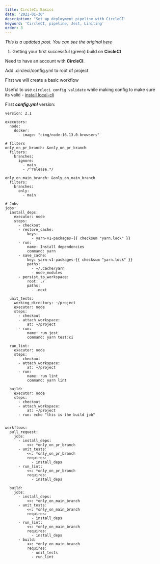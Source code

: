 ```yaml
---
title: CircleCi Basics
date: '2021-01-30'
description: 'Set up deployment pipeline with CircleCI'
keyword: 'CircleCI, pipeline, Jest, Liniting'
order: 3
---
```


*This is a updated post. You can see the original [here](/post/circleci-basics)*

1) Getting your first successful (green) build on **CircleCI**

Need to have an account with **CircleCI**.

Add .circleci/config.yml to root of project

First we will create a basic workflow

Useful to use `circleci config validate` while making config to make sure its valid - [install local-cli](https://circleci.com/docs/2.0/local-cli/)

First ***config.yml*** version:
```
version: 2.1

executors:
  node:
    docker:
      - image: "cimg/node:16.13.0-browsers"

# filters
only_on_pr_branch: &only_on_pr_branch
  filters:
    branches:
      ignore:
        - main
        - /^release.*/

only_on_main_branch: &only_on_main_branch
  filters:
    branches:
      only: 
        - main

# Jobs
jobs:
  install_deps:
    executor: node
    steps:
      - checkout
      - restore_cache:
          keys:
            - yarn-v1-packages-{{ checksum "yarn.lock" }}
      - run:
          name: Install dependencies
          command: yarn
      - save_cache:
          key: yarn-v1-packages-{{ checksum "yarn.lock" }}
          paths:
            - ~/.cache/yarn
            - node_modules
      - persist_to_workspace:
          root: ./
          paths:
            - .next

  unit_tests:
    working_directory: ~/project
    executor: node
    steps:
      - checkout
      - attach_workspace:
          at: ~/project
      - run:
          name: run jest
          command: yarn test:ci

  run_lint:
    executor: node
    steps:
      - checkout
      - attach_workspace:
          at: ~/project
      - run:
          name: run lint
          command: yarn lint

  build:
    executor: node
    steps:
      - checkout
      - attach_workspace:
          at: ~/project
      - run: echo "this is the build job"


workflows:
  pull_request:
    jobs:
      - install_deps:
          <<: *only_on_pr_branch
      - unit_tests:
          <<: *only_on_pr_branch
          requires:
            - install_deps
      - run_lint:
          <<: *only_on_pr_branch
          requires:
            - install_deps

  build:
    jobs:
      - install_deps:
          <<: *only_on_main_branch
      - unit_tests:
          <<: *only_on_main_branch
          requires:
            - install_deps
      - run_lint:
          <<: *only_on_main_branch
          requires:
            - install_deps
      - build:
          <<: *only_on_main_branch
          requires:
            - unit_tests
            - run_lint


```